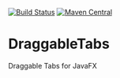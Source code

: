 [![Build Status](https://travis-ci.org/xylo/DraggableTabs.svg?branch=master)](https://travis-ci.org/xylo/DraggableTabs)
[![Maven Central](https://maven-badges.herokuapp.com/maven-central/de.endrullis.draggabletabs/draggabletabs/badge.svg)](https://maven-badges.herokuapp.com/maven-central/de.endrullis.draggabletabs/draggabletabs)

# DraggableTabs
Draggable Tabs for JavaFX
